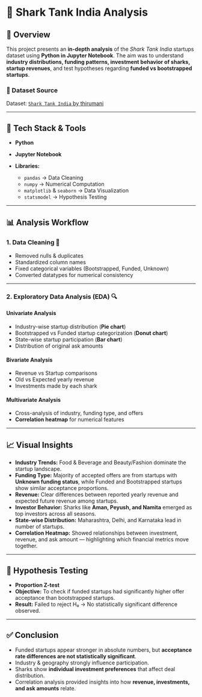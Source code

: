 
# 🦈 Shark Tank India Analysis

## 📌 Overview

This project presents an **in-depth analysis** of the *Shark Tank India* startups dataset using **Python in Jupyter Notebook**.
The aim was to understand **industry distributions, funding patterns, investment behavior of sharks, startup revenues**, and test hypotheses regarding **funded vs bootstrapped startups**.

### 📂 Dataset Source

Dataset: [`Shark Tank India` by thirumani](https://www.kaggle.com/datasets/thirumani/shark-tank-india)

---

## 🔧 Tech Stack & Tools

* **Python**
* **Jupyter Notebook**
* **Libraries:**

  * `pandas` → Data Cleaning
  * `numpy` → Numerical Computation
  * `matplotlib` & `seaborn` → Data Visualization
  * `statsmodel` → Hypothesis Testing

---

## 📊 Analysis Workflow

### 1. Data Cleaning 🧹

* Removed nulls & duplicates
* Standardized column names
* Fixed categorical variables (Bootstrapped, Funded, Unknown)
* Converted datatypes for numerical consistency

---

### 2. Exploratory Data Analysis (EDA) 🔍

#### **Univariate Analysis**

* Industry-wise startup distribution (**Pie chart**)
* Bootstrapped vs Funded startup categorization (**Donut chart**)
* State-wise startup participation (**Bar chart**)
* Distribution of original ask amounts

#### **Bivariate Analysis**

* Revenue vs Startup comparisons
* Old vs Expected yearly revenue
* Investments made by each shark

#### **Multivariate Analysis**

* Cross-analysis of industry, funding type, and offers
* **Correlation heatmap** for numerical features

---

## 📈 Visual Insights

* **Industry Trends:** Food & Beverage and Beauty/Fashion dominate the startup landscape.
* **Funding Type:** Majority of accepted offers are from startups with **Unknown funding status**, while Funded and Bootstrapped startups show similar acceptance proportions.
* **Revenue:** Clear differences between reported yearly revenue and expected future revenue among startups.
* **Investor Behavior:** Sharks like **Aman, Peyush, and Namita** emerged as top investors across all seasons.
* **State-wise Distribution:** Maharashtra, Delhi, and Karnataka lead in number of startups.
* **Correlation Heatmap:** Showed relationships between investment, revenue, and ask amount — highlighting which financial metrics move together.

---

## 📑 Hypothesis Testing

* **Proportion Z-test**
* **Objective:** To check if funded startups had significantly higher offer acceptance than bootstrapped startups.
* **Result:** Failed to reject H₀ → No statistically significant difference observed.

---

## ✅ Conclusion

* Funded startups appear stronger in absolute numbers, but **acceptance rate differences are not statistically significant**.
* Industry & geography strongly influence participation.
* Sharks show **individual investment preferences** that affect deal distribution.
* Correlation analysis provided insights into how **revenue, investments, and ask amounts** relate.

